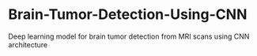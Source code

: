 # Brain-Tumor-Detection-Using-CNN
Deep learning model for brain tumor detection from MRI scans using CNN architecture
